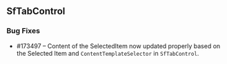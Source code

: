 ## SfTabControl

### Bug Fixes

* \#173497 – Content of the SelectedItem now updated properly based on the Selected Item and `ContentTemplateSelector` in `SfTabControl`.
